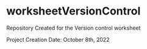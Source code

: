 # worksheetVersionControl
Repository Created for the Version control worksheet
 
 Project Creation Date: October 8th, 2022
 
